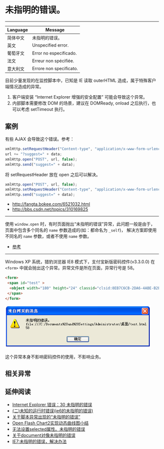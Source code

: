 
# 未指明的错误。

----

| Language | Message                 |
|----------|-------------------------|
| 简体中文 | 未指明的错误。          |
| 英文     | Unspecified error.      |
| 葡萄牙文 | Error no especificado.  |
| 法文     | Erreur non spécifiée. |
| 意大利文 | Errore non specificato. |

目前少量发现的在监控脚本中，已知是 IE 读取 outerHTML 造成，属于特殊客户端情况造成的异常。

1. 客户端安装 “Internet Explorer 增强的安全配置” 可能会导致这个异常。
2. 内部脚本需要修改 DOM 的场景，建议在 DOMReady, onload 之后执行，也可以考虑 setTimeout 执行。


## 案例

有些 AJAX 会导致这个错误。参考：

```js
xmlHttp.setRequestHeader("Content-type", "application/x-www-form-urlencoded");
url += "?suggest=" + data;
xmlHttp.open("POST", url, false);
xmlHttp.send("suggest=" + data);
```

将 setRequestHeader 放在 open 之后可以解决。

```js
xmlHttp.open("POST", url, false);
xmlHttp.setRequestHeader("Content-type", "application/x-www-form-urlencoded");
xmlHttp.send("suggest=" + data);
```

* http://fangta.bokee.com/6521032.html
* http://bbs.csdn.net/topics/310169825

----

使用 `window.open` 时，有时页面抛出“未指明的错误”异常，此问题一般是由于，
页面中包含多个同名的 `name` 参数造成的(如：都命名为 `_self`)，
解决方案即使用不同名的 `name` 参数，或者不使用 `name` 参数。

* [参考](http://xiyang.09.blog.163.com/blog/static/59827615201321893813871/)

----

Windows XP 系统，猎豹浏览器 IE8 模式下，支付宝新版密码控件(v3.3.0.0)
在 `<form>` 中就会抛出这个异常。异常文件是所在页面，异常行号是 58。

```html
<form>
 <span id="test" >
  <object width="180" height="24" classid="clsid:8EB7C6CB-2DA6-4ABE-B2EA-EAC5A372E757"></object>
 </span>
</form>
```

![未指明的错误。](../images/lb-unspecified-error.png)

这个异常本身不影响密码控件的使用，不影响业务。

## 相关异常


## 延伸阅读

* [Internet Explorer 错误：30 未指明的错误](http://blog.sina.com.cn/s/blog_49d3ec2f0100o4kj.html)
* [(二)未知的运行时错误(ie6的未指明的错误)](http://www.cnblogs.com/wangxiang/articles/1653429.html)
* [关于脚本异常出现的“未指明的错误”](http://www.iteye.com/topic/90106)
* [Open Flash Chart2实现动态曲线图小结](http://sjsky.iteye.com/blog/1006107)
* [无法设置selected属性。未指明的错误](http://hi.baidu.com/jghc/blog/item/5e28c4d7faeb9f2106088b2c.html)
* [关于document对像未指明的错误](http://topic.csdn.net/u/20070907/17/02d71423-c027-4565-b650-57196702accd.html)
* [IE7:未指明的错误，解决办法](http://samueli.iteye.com/blog/237461)
